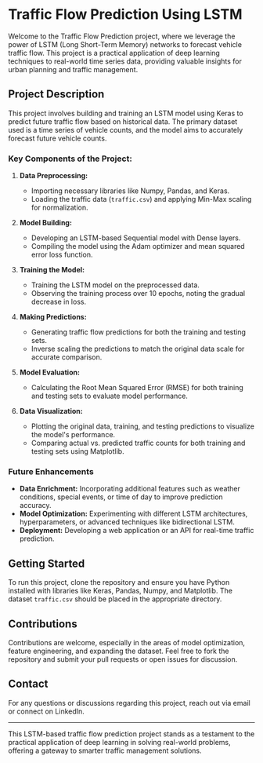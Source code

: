 # Traffic Flow Prediction Using LSTM

Welcome to the Traffic Flow Prediction project, where we leverage the power of LSTM (Long Short-Term Memory) networks to forecast vehicle traffic flow. This project is a practical application of deep learning techniques to real-world time series data, providing valuable insights for urban planning and traffic management.

## Project Description

This project involves building and training an LSTM model using Keras to predict future traffic flow based on historical data. The primary dataset used is a time series of vehicle counts, and the model aims to accurately forecast future vehicle counts.

### Key Components of the Project:

1. **Data Preprocessing:**
   - Importing necessary libraries like Numpy, Pandas, and Keras.
   - Loading the traffic data (`traffic.csv`) and applying Min-Max scaling for normalization.

2. **Model Building:**
   - Developing an LSTM-based Sequential model with Dense layers.
   - Compiling the model using the Adam optimizer and mean squared error loss function.

3. **Training the Model:**
   - Training the LSTM model on the preprocessed data.
   - Observing the training process over 10 epochs, noting the gradual decrease in loss.

4. **Making Predictions:**
   - Generating traffic flow predictions for both the training and testing sets.
   - Inverse scaling the predictions to match the original data scale for accurate comparison.

5. **Model Evaluation:**
   - Calculating the Root Mean Squared Error (RMSE) for both training and testing sets to evaluate model performance.

6. **Data Visualization:**
   - Plotting the original data, training, and testing predictions to visualize the model's performance.
   - Comparing actual vs. predicted traffic counts for both training and testing sets using Matplotlib.

### Future Enhancements

- **Data Enrichment:** Incorporating additional features such as weather conditions, special events, or time of day to improve prediction accuracy.
- **Model Optimization:** Experimenting with different LSTM architectures, hyperparameters, or advanced techniques like bidirectional LSTM.
- **Deployment:** Developing a web application or an API for real-time traffic prediction.

## Getting Started

To run this project, clone the repository and ensure you have Python installed with libraries like Keras, Pandas, Numpy, and Matplotlib. The dataset `traffic.csv` should be placed in the appropriate directory.

## Contributions

Contributions are welcome, especially in the areas of model optimization, feature engineering, and expanding the dataset. Feel free to fork the repository and submit your pull requests or open issues for discussion.

## Contact

For any questions or discussions regarding this project, reach out via email or connect on LinkedIn.

---

This LSTM-based traffic flow prediction project stands as a testament to the practical application of deep learning in solving real-world problems, offering a gateway to smarter traffic management solutions.


